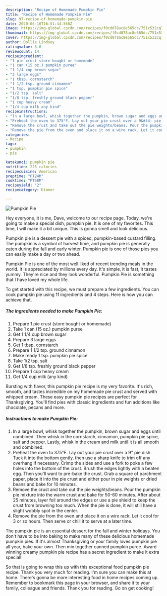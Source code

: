 ```yaml
---
description: "Recipe of Homemade Pumpkin Pie"
title: "Recipe of Homemade Pumpkin Pie"
slug: 97-recipe-of-homemade-pumpkin-pie
date: 2020-06-10T16:51:44.566Z
image: https://img-global.cpcdn.com/recipes/f0cd078ac8e565dc/751x532cq70/pumpkin-pie-recipe-main-photo.jpg
thumbnail: https://img-global.cpcdn.com/recipes/f0cd078ac8e565dc/751x532cq70/pumpkin-pie-recipe-main-photo.jpg
cover: https://img-global.cpcdn.com/recipes/f0cd078ac8e565dc/751x532cq70/pumpkin-pie-recipe-main-photo.jpg
author: Dollie Lindsey
ratingvalue: 3.6
reviewcount: 14
recipeingredient:
- "1 pie crust store bought or homemade"
- "1 can (15 oz.) pumpkin puree"
- "1 1/4 cup brown sugar"
- "3 large eggs"
- "1 tbsp. cornstarch"
- "1 1/2 tsp. ground cinnamon"
- "1 tsp. pumpkin pie spice"
- "1/2 tsp. salt"
- "1/8 tsp. freshly ground black pepper"
- "1 cup heavy cream"
- "1/4 cup milk any kind"
recipeinstructions:
- "In a large bowl, whisk together the pumpkin, brown sugar and eggs until combined. Then whisk in the cornstarch, cinnamon, pumpkin pie spice, salt and pepper. Lastly, whisk in the cream and milk until it is all smooth and combined."
- "Preheat the oven to 375°F. Lay out your pie crust over a 9&#34; pie dish. Tuck it into the bottom gently, then use a sharp knife to trim off any overhang if necessary. Crimp the sides and use a fork to poke a few holes into the bottom of the crust. Brush the edges lightly with a beaten egg. Then you&#39;ll want to pre-bake the crust. Grab a square of parchment paper, place it into the pie crust and either pour in pie weights or dried beans and bake for 10 minutes."
- "Remove the crust and take out the pie weights/beans. Pour the pumpkin pie mixture into the warm crust and bake for 50-60 minutes. After about 25 minutes, layer foil around the edges or use a pie shield to keep the crust from browning too much. When the pie is done, it will still have a slight wobbly spot in the center."
- "Remove the pie from the oven and place it on a wire rack. Let it cool for 3 or so hours. Then serve or chill it to serve at a later time."
categories:
- Recipe
tags:
- pumpkin
- pie

katakunci: pumpkin pie 
nutrition: 225 calories
recipecuisine: American
preptime: "PT24M"
cooktime: "PT58M"
recipeyield: "2"
recipecategory: Dinner

---
```



![Pumpkin Pie](https://img-global.cpcdn.com/recipes/f0cd078ac8e565dc/751x532cq70/pumpkin-pie-recipe-main-photo.jpg)

Hey everyone, it is me, Dave, welcome to our recipe page. Today, we're going to make a special dish, pumpkin pie. It is one of my favorites. This time, I will make it a bit unique. This is gonna smell and look delicious.

Pumpkin pie is a dessert pie with a spiced, pumpkin-based custard filling. The pumpkin is a symbol of harvest time, and pumpkin pie is generally eaten during the fall and early winter. Pumpkin pie is one of those pies you can easily make a day or two ahead.

Pumpkin Pie is one of the most well liked of recent trending meals in the world. It is appreciated by millions every day. It's simple, it is fast, it tastes yummy. They're nice and they look wonderful. Pumpkin Pie is something that I have loved my whole life.


To get started with this recipe, we must prepare a few ingredients. You can cook pumpkin pie using 11 ingredients and 4 steps. Here is how you can achieve that.

<!--inarticleads1-->

##### The ingredients needed to make Pumpkin Pie:

1. Prepare 1 pie crust (store bought or homemade)
1. Take 1 can (15 oz.) pumpkin puree
1. Get 1 1/4 cup brown sugar
1. Prepare 3 large eggs
1. Get 1 tbsp. cornstarch
1. Prepare 1 1/2 tsp. ground cinnamon
1. Make ready 1 tsp. pumpkin pie spice
1. Take 1/2 tsp. salt
1. Get 1/8 tsp. freshly ground black pepper
1. Prepare 1 cup heavy cream
1. Get 1/4 cup milk (any kind)


Bursting with flavor, this pumpkin pie recipe is my very favorite. It&#39;s rich, smooth, and tastes incredible on my homemade pie crust and served with whipped cream. These easy pumpkin pie recipes are perfect for Thanksgiving. You&#39;ll find pies with classic ingredients and fun additions like chocolate, pecans and more. 

<!--inarticleads2-->

##### Instructions to make Pumpkin Pie:

1. In a large bowl, whisk together the pumpkin, brown sugar and eggs until combined. Then whisk in the cornstarch, cinnamon, pumpkin pie spice, salt and pepper. Lastly, whisk in the cream and milk until it is all smooth and combined.
1. Preheat the oven to 375°F. Lay out your pie crust over a 9&#34; pie dish. Tuck it into the bottom gently, then use a sharp knife to trim off any overhang if necessary. Crimp the sides and use a fork to poke a few holes into the bottom of the crust. Brush the edges lightly with a beaten egg. Then you&#39;ll want to pre-bake the crust. Grab a square of parchment paper, place it into the pie crust and either pour in pie weights or dried beans and bake for 10 minutes.
1. Remove the crust and take out the pie weights/beans. Pour the pumpkin pie mixture into the warm crust and bake for 50-60 minutes. After about 25 minutes, layer foil around the edges or use a pie shield to keep the crust from browning too much. When the pie is done, it will still have a slight wobbly spot in the center.
1. Remove the pie from the oven and place it on a wire rack. Let it cool for 3 or so hours. Then serve or chill it to serve at a later time.


The pumpkin pie is an essential dessert for the fall and winter holidays. You don&#39;t have to be into baking to make many of these delicious homemade pumpkin pies. If it&#39;s almost Thanksgiving or your family loves pumpkin pie all year, bake your own. Then mix together canned pumpkin puree. Award-winning creamy pumpkin pie recipe has a secret ingredient to make it extra special! 

So that is going to wrap this up with this exceptional food pumpkin pie recipe. Thank you very much for reading. I'm sure you can make this at home. There's gonna be more interesting food in home recipes coming up. Remember to bookmark this page in your browser, and share it to your family, colleague and friends. Thank you for reading. Go on get cooking!
